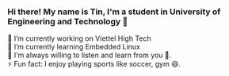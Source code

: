 ### Hi there! My name is Tin, I'm a student in University of Engineering and Technology 👋
🔭 I’m currently working on Viettel High Tech<br />
🌱 I’m currently learning Embedded Linux<br />
🤔 I'm always willing to listen and learn from you 👯.<br />
⚡ Fun fact: I enjoy playing sports like soccer, gym 😄.<br />

<!--
**LuyenHuyTin/LuyenHuyTin** is a ✨ _special_ ✨ repository because its `README.md` (this file) appears on your GitHub profile.

Here are some ideas to get you started:

- 🔭 I’m currently working on ...
- 🌱 I’m currently learning ...
- 👯 I’m looking to collaborate on ...
- 🤔 I’m looking for help with ...
- 💬 Ask me about ...
- 📫 How to reach me: ...
- 😄 Pronouns: ...
- ⚡ Fun fact: ...
-->
